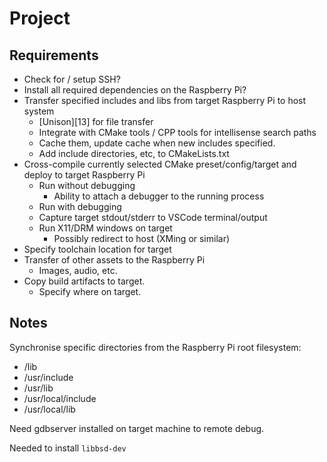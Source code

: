 # Project

## Requirements

- Check for / setup SSH?
- Install all required dependencies on the Raspberry Pi?
- Transfer specified includes and libs from target Raspberry Pi to host system
    - [Unison][13] for file transfer
    - Integrate with CMake tools / CPP tools for intellisense search paths
    - Cache them, update cache when new includes specified.
    - Add include directories, etc, to CMakeLists.txt
- Cross-compile currently selected CMake preset/config/target and deploy to target Raspberry Pi
    - Run without debugging
        - Ability to attach a debugger to the running process
    - Run with debugging
    - Capture target stdout/stderr to VSCode terminal/output
    - Run X11/DRM windows on target
        - Possibly redirect to host (XMing or similar)
- Specify toolchain location for target
- Transfer of other assets to the Raspberry Pi
    - Images, audio, etc.
- Copy build artifacts to target.
    - Specify where on target.

## Notes

Synchronise specific directories from the Raspberry Pi root filesystem:
- /lib
- /usr/include
- /usr/lib
- /usr/local/include
- /usr/local/lib

Need gdbserver installed on target machine to remote debug.

Needed to install `libbsd-dev`
